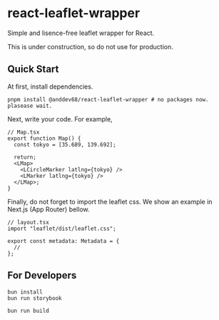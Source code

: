 # react-leaflet-wrapper

Simple and lisence-free leaflet wrapper for React.

This is under construction, so do not use for production.

## Quick Start

At first, install dependencies.

```
pnpm install @anddev68/react-leaflet-wrapper # no packages now. plasease wait.
```

Next, write your code. For example,

```tsx
// Map.tsx
export function Map() {
  const tokyo = [35.689, 139.692];

  return;
  <LMap>
    <LCircleMarker latlng={tokyo} />
    <LMarker latlng={tokyo} />
  </LMap>;
}
```

Finally, do not forget to import the leaflet css.
We show an example in Next.js (App Router) bellow.

```tsx
// layout.tsx
import "leaflet/dist/leaflet.css";

export const metadata: Metadata = {
  //
};
```

## For Developers

```
bun install
bun run storybook
```

```
bun run build
```

